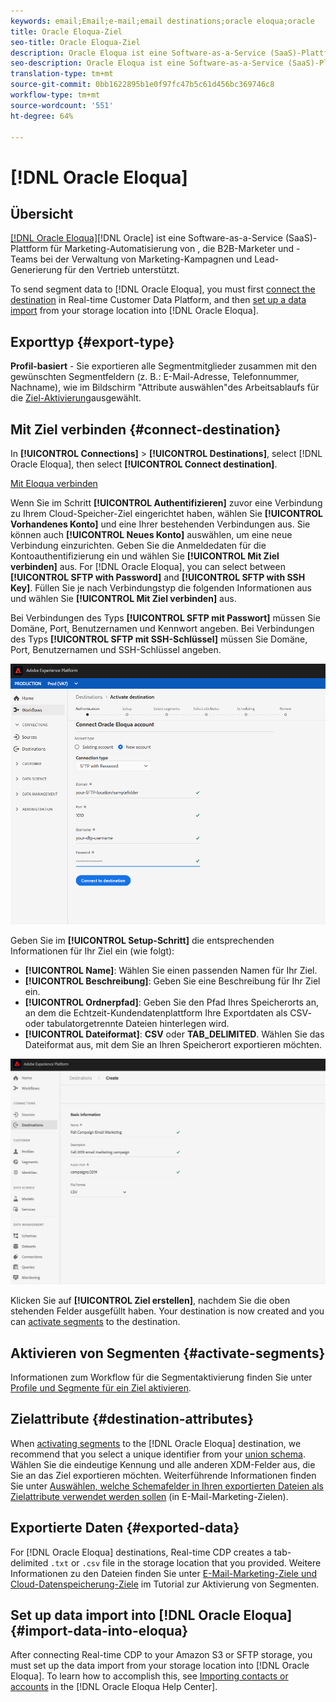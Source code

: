 ```yaml
---
keywords: email;Email;e-mail;email destinations;oracle eloqua;oracle
title: Oracle Eloqua-Ziel
seo-title: Oracle Eloqua-Ziel
description: Oracle Eloqua ist eine Software-as-a-Service (SaaS)-Plattform für Marketing-Automatisierung von Oracle, die B2B-Marketer und -Teams bei der Verwaltung von Marketing-Kampagnen und Lead-Generierung für den Vertrieb unterstützt.
seo-description: Oracle Eloqua ist eine Software-as-a-Service (SaaS)-Plattform für Marketing-Automatisierung von Oracle, die B2B-Marketer und -Teams bei der Verwaltung von Marketing-Kampagnen und Lead-Generierung für den Vertrieb unterstützt.
translation-type: tm+mt
source-git-commit: 0bb1622895b1e0f97fc47b5c61d456bc369746c8
workflow-type: tm+mt
source-wordcount: '551'
ht-degree: 64%

---
```



# [!DNL Oracle Eloqua]

## Übersicht

[[!DNL Oracle Eloqua]](https://www.oracle.com/marketingcloud/products/marketing-automation/)[!DNL Oracle] ist eine Software-as-a-Service (SaaS)-Plattform für Marketing-Automatisierung von , die B2B-Marketer und -Teams bei der Verwaltung von Marketing-Kampagnen und Lead-Generierung für den Vertrieb unterstützt.

To send segment data to [!DNL Oracle Eloqua], you must first [connect the destination](#connect-destination) in Real-time Customer Data Platform, and then [set up a data import](#import-data-into-eloqua) from your storage location into [!DNL Oracle Eloqua].

## Exporttyp {#export-type}

**Profil-basiert** - Sie exportieren alle Segmentmitglieder zusammen mit den gewünschten Segmentfeldern (z. B.: E-Mail-Adresse, Telefonnummer, Nachname), wie im Bildschirm &quot;Attribute auswählen&quot;des Arbeitsablaufs für die [Ziel-Aktivierung](../../ui/activate-destinations.md#select-attributes)ausgewählt.

## Mit Ziel verbinden {#connect-destination}

In **[!UICONTROL Connections]** > **[!UICONTROL Destinations]**, select [!DNL Oracle Eloqua], then select **[!UICONTROL Connect destination]**.

[Mit Eloqua verbinden](../../assets/catalog/email-marketing/oracle-eloqua/catalog.png)

Wenn Sie im Schritt **[!UICONTROL Authentifizieren]** zuvor eine Verbindung zu Ihrem Cloud-Speicher-Ziel eingerichtet haben, wählen Sie **[!UICONTROL Vorhandenes Konto]** und eine Ihrer bestehenden Verbindungen aus. Sie können auch **[!UICONTROL Neues Konto]** auswählen, um eine neue Verbindung einzurichten. Geben Sie die Anmeldedaten für die Kontoauthentifizierung ein und wählen Sie **[!UICONTROL Mit Ziel verbinden]** aus. For [!DNL Oracle Eloqua], you can select between **[!UICONTROL SFTP with Password]** and **[!UICONTROL SFTP with SSH Key]**. Füllen Sie je nach Verbindungstyp die folgenden Informationen aus und wählen Sie **[!UICONTROL Mit Ziel verbinden]** aus.

Bei Verbindungen des Typs **[!UICONTROL SFTP mit Passwort]** müssen Sie Domäne, Port, Benutzernamen und Kennwort angeben.
Bei Verbindungen des Typs **[!UICONTROL SFTP mit SSH-Schlüssel]** müssen Sie Domäne, Port, Benutzernamen und SSH-Schlüssel angeben.

![Assistent zum Einrichten von Eloqua](../../assets/catalog/email-marketing/oracle-eloqua/account-info.png)

Geben Sie im **[!UICONTROL Setup-Schritt]** die entsprechenden Informationen für Ihr Ziel ein (wie folgt):
- **[!UICONTROL Name]**: Wählen Sie einen passenden Namen für Ihr Ziel.
- **[!UICONTROL Beschreibung]**: Geben Sie eine Beschreibung für Ihr Ziel ein.
- **[!UICONTROL Ordnerpfad]**: Geben Sie den Pfad Ihres Speicherorts an, an dem die Echtzeit-Kundendatenplattform Ihre Exportdaten als CSV- oder tabulatorgetrennte Dateien hinterlegen wird.
- **[!UICONTROL Dateiformat]**: **CSV** oder **TAB_DELIMITED**. Wählen Sie das Dateiformat aus, mit dem Sie an Ihren Speicherort exportieren möchten.

![Eloqua-Basisinformationen](../../assets/catalog/email-marketing/oracle-eloqua/basic-information.png)

Klicken Sie auf **[!UICONTROL Ziel erstellen]**, nachdem Sie die oben stehenden Felder ausgefüllt haben. Your destination is now created and you can [activate segments](../../ui/activate-destinations.md) to the destination.

## Aktivieren von Segmenten {#activate-segments}

Informationen zum Workflow für die Segmentaktivierung finden Sie unter [Profile und Segmente für ein Ziel aktivieren](../../ui/activate-destinations.md).

## Zielattribute {#destination-attributes}

When [activating segments](../../ui/activate-destinations.md) to the [!DNL Oracle Eloqua] destination, we recommend that you select a unique identifier from your [union schema](../../../profile/home.md#profile-fragments-and-union-schemas). Wählen Sie die eindeutige Kennung und alle anderen XDM-Felder aus, die Sie an das Ziel exportieren möchten. Weiterführende Informationen finden Sie unter [Auswählen, welche Schemafelder in Ihren exportierten Dateien als Zielattribute verwendet werden sollen](./overview.md#destination-attributes) (in E-Mail-Marketing-Zielen).

## Exportierte Daten {#exported-data}

For [!DNL Oracle Eloqua] destinations, Real-time CDP creates a tab-delimited `.txt` or `.csv` file in the storage location that you provided. Weitere Informationen zu den Dateien finden Sie unter [E-Mail-Marketing-Ziele und Cloud-Datenspeicherung-Ziele](../../ui/activate-destinations.md#esp-and-cloud-storage) im Tutorial zur Aktivierung von Segmenten.

<!--

Expect a new file to be created in your storage location every day. The file format is:

`Oracle_Eloqua_segment<segmentID>_<timestamp-yyyymmddhhmmss>.csv`

```
Oracle_Eloqua_segment12341e18-abcd-49c2-836d-123c88e76c39_20200408061804.csv
Oracle_Eloqua_segment12341e18-abcd-49c2-836d-123c88e76c39_20200409052200.csv
Oracle_Eloqua_segment12341e18-abcd-49c2-836d-123c88e76c39_20200410061130.csv
```

The presence of these files in your storage location is confirmation of successful activation. To understand how the exported files are structured, you can [download a sample .csv file](/help/rtcdp/destinations/assets/sample_export_file_segment12341e18-abcd-49c2-836d-123c88e76c39_20200408061804.csv). This sample file includes the profile attributes `person.firstname`, `person.lastname`, `person.gender`, `person.birthyear`, and `personalEmail.address`.

-->

## Set up data import into [!DNL Oracle Eloqua] {#import-data-into-eloqua}

After connecting Real-time CDP to your Amazon S3 or SFTP storage, you must set up the data import from your storage location into [!DNL Oracle Eloqua]. To learn how to accomplish this, see [Importing contacts or accounts](https://docs.oracle.com/cloud/latest/marketingcs_gs/OMCAA/Help/DataImportExport/Tasks/ImportingContactsOrAccounts.htm) in the [!DNL Oracle Eloqua Help Center].